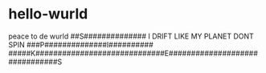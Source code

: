 # hello-wurld
peace to de wurld
##S##############
I DRIFT LIKE MY PLANET DONT SPIN ###P##############I##########
#####K#############################E###############################S
